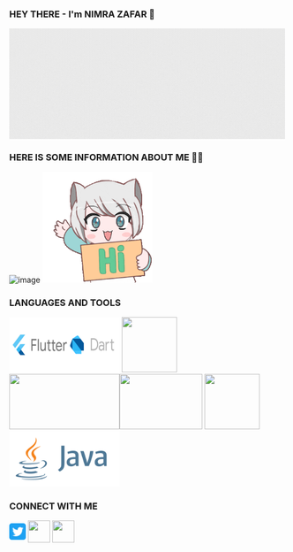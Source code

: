 ### HEY THERE - I'm NIMRA ZAFAR  👋


<img align="center" src="https://raw.githubusercontent.com/awais-amjed/awais-amjed/main/404.gif" width="500" height="200">


### HERE IS SOME INFORMATION ABOUT ME 💁🏻

![image](https://user-images.githubusercontent.com/75243548/173019656-b185fb78-3f17-40a4-afb5-2dccb18b9967.png)     <img src="https://raw.githubusercontent.com/awais-amjed/awais-amjed/main/hi.gif" width="200" height="200">        

### LANGUAGES AND TOOLS

<img src="https://raw.githubusercontent.com/awais-amjed/awais-amjed/main/Flutter.png" width="200" height="100"> <img src="https://play-lh.googleusercontent.com/kaox1VteLsWAuNxPxhm8t4llaoyFhxzDjo9g4Hdf92bKdT_Sn6Yrdku6rApuc5ktirw" width="100" height="100"> <img src="https://www.xda-developers.com/files/2018/03/android-studio-logo.png" width="200" height="100"><img src="https://cdn.dribbble.com/users/528264/screenshots/3140440/media/5f34fd1aa2ebfaf2cd548bafeb021c8f.png?compress=1&resize=400x300&vertical=top" width="150" height="100"> <img src="https://blog.postman.com/wp-content/uploads/2021/03/APIs-in-Postman-e1616786230943.png" width="100" height="100">
 <img src="https://raw.githubusercontent.com/awais-amjed/awais-amjed/main/Java.png" width="200" height="100">

### CONNECT WITH ME

<a href="https://twitter.com/abbas_nimi" rel="nofollow"><img align="center" src="https://github.com/moulibheemaneti/icons/raw/master/social%20icons/twitter-tile.svg" alt="instagram" height="30" width="30" style="max-width: 100%;"></a> <a href="https://www.facebook.com/nimi.abbas.58" rel="nofollow"><img align="center" src="https://camo.githubusercontent.com/a7763828a79dcb8086e9e35b1b3874e0f653d4e6f9e295b02cd9a71b0519346c/68747470733a2f2f696d672e69636f6e73382e636f6d2f666c75656e742f39362f3030303030302f66616365626f6f6b2d6e65772e706e67" alt="" height="40" width="40" data-canonical-src="https://img.icons8.com/fluent/96/000000/facebook-new.png" style="max-width: 100%;"></a>   <a href="https://www.linkedin.com/in/nimra-zafar-445099231/" rel="nofollow"><img align="center" src="https://camo.githubusercontent.com/c3aae05bca24b76260a337299ad83032637c85accd96b1b3dc67ca4957e2d6b9/68747470733a2f2f696d672e69636f6e73382e636f6d2f666c75656e742f39362f3030303030302f6c696e6b6564696e2e706e67" alt="" height="40" width="40" data-canonical-src="https://img.icons8.com/fluent/96/000000/linkedin.png" style="max-width: 100%;"></a>

